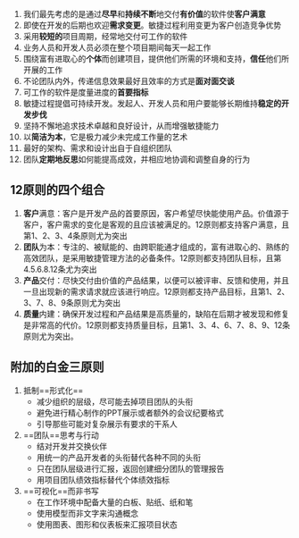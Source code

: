 1. 我们最先考虑的是通过**尽早**和**持续不断**地交付**有价值**的软件使**客户满意**
2. 即使在开发的后期也欢迎**需求变更**。敏捷过程利用变更为客户创造竞争优势
3. 采用**较短的**项目周期，经常地交付可工作的软件
4. 业务人员和开发人员必须在整个项目期间每天一起工作
5. 围绕富有进取心的**个体**而创建项目，提供他们所需的环境和支持，**信任**他们所开展的工作
6. 不论团队内外，传递信息效果最好且效率的方式是**面对面交谈**
7. 可工作的软件是度量进度的**首要指标**
8. 敏捷过程提倡可持续开发。发起人、开发人员和用户要能够长期维持**稳定的开发步伐**
9. 坚持不懈地追求技术卓越和良好设计，从而增强敏捷能力
10. 以**简洁为本**，它是极力减少未完成工作量的艺术
11. 最好的架构、需求和设计出自于自组织团队
12. 团队**定期地反思**如何能提高成效，并相应地协调和调整自身的行为

## 12原则的四个组合
1. **客户**满意：客户是开发产品的首要原因，客户希望尽快能使用产品。价值源于客户，客户需求的变化是客观的且应该被满足的。12原则都支持客户满意，且第1、2、3、4条原则尤为突出
2. **团队**为本：专注的、被赋能的、由跨职能通才组成的，富有进取心的、熟练的高效团队，是采用敏捷管理方法的必备条件。12原则都支持团队目标，且第4.5.6.8.12条尤为突出
3. **产品**交付：尽快交付由价值的产品结果，以便可以被评审、反馈和使用，并且一旦出现新的需求请求就应该进行响应。12原则都支持产品目标，且第1、2、3、7、8、9条原则尤为突出
4. **质量**内建：确保开发过程和产品结果是高质量的，缺陷在后期才被发现和修复是非常高的代价。12原则都支持质量目标，且第1、3、4、6、7、8、9、12条原则尤为突出。

## 附加的白金三原则
1. 抵制==形式化==
	+ 减少组织的层级，尽可能去掉项目团队的头衔
	+ 避免进行精心制作的PPT展示或者额外的会议纪要格式
	+ 引导那些可能对复杂展示有要求的干系人
2. ==团队==思考与行动
	+ 结对开发并交换伙伴
	+ 用统一的产品开发者的头衔替代各种不同的头衔
	+ 只在团队层级进行汇报，返回创建细分团队的管理报告
	+ 用项目团队绩效指标替代个体绩效指标
3. ==可视化==而非书写
	+ 在工作环境中配备大量的白板、贴纸、纸和笔
	+ 使用模型而非文字来沟通概念
	+ 使用图表、图形和仪表板来汇报项目状态